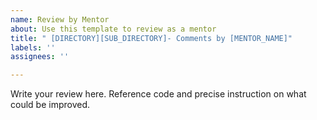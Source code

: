 ```yaml
---
name: Review by Mentor
about: Use this template to review as a mentor
title: " [DIRECTORY][SUB_DIRECTORY]- Comments by [MENTOR_NAME]"
labels: ''
assignees: ''

---
```


Write your review here. Reference code and precise instruction on what could be improved.
